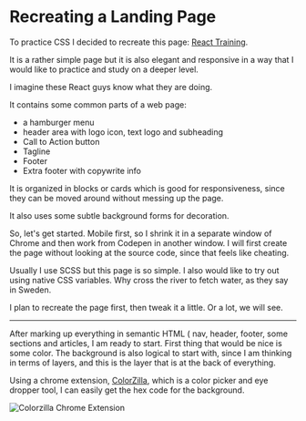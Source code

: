# Recreating a Landing Page

To practice CSS I decided to recreate this page: [React Training](https://reacttraining.com/courses//images/blue-fade.svg).

It is a rather simple page but it is also elegant and responsive in a way that I would like to practice
and study on a deeper level.

I imagine these React guys know what they are doing.

It contains some common parts of a web page:
+ a hamburger menu
+ header area with logo icon, text logo and subheading
+ Call to Action button
+ Tagline
+ Footer
+ Extra footer with copywrite info

It is organized in blocks or cards which is good for responsiveness, since they can be moved around
without messing up the page.

It also uses some subtle background forms for decoration.

So, let's get started. Mobile first, so I shrink it in a separate window of Chrome and then work from Codepen
in another window. I will first create the page without looking at the source code, since that feels like cheating.

Usually I use SCSS but this page is so simple. I also would like to try out using native CSS variables. Why cross the river to fetch water, as they say in Sweden.

I plan to recreate the page first, then tweak it a little. Or a lot, we will see.

- - -
After marking up everything in semantic HTML ( nav, header, footer, some sections and articles, I am ready to start.
First thing that would be nice is some color. The background is also logical to start with, since I am thinking in terms of layers, and this is the layer that is at the back of everything.

Using a chrome extension, [ColorZilla](https://www.colorzilla.com/), which is a color picker and eye dropper tool, I can easily get the hex code for the background.

![Colorzilla Chrome Extension](https://marcusgsta.github.com/blog/colorzilla.png)
